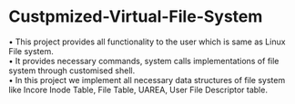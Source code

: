 # Custpmized-Virtual-File-System
• This project provides all functionality to the user which is same as Linux File system.  
• It provides necessary commands, system calls implementations of file system through  customised shell.  
• In this project we implement all necessary data structures of file system like Incore Inode  Table, File Table, UAREA, User File Descriptor table.
